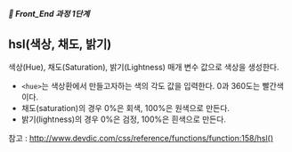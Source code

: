 ##### 🍑  Front_End 과정 1단계 

## hsl(색상, 채도, 밝기)

색상(Hue), 채도(Saturation), 밝기(Lightness) 매개 변수 값으로 색상을 생성한다.  
- ```<hue>```는 색상환에서 만들고자하는 색의 각도 값을 입력한다. 0과 360도는 빨간색이다.
- 채도(saturation)의 경우 0%은 회색, 100%은 원색으로 만든다. 
- 밝기(lightness)의 경우 0%은 검정, 100%은 흰색으로 만든다.

참고 : http://www.devdic.com/css/reference/functions/function:158/hsl()
